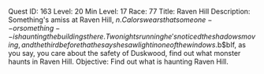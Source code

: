 Quest ID: 163
Level: 20
Min Level: 17
Race: 77
Title: Raven Hill
Description: Something's amiss at Raven Hill, $n. Calor swears that someone--or something--is haunting the buildings there. Two nights running he's noticed the shadows moving, and the third before that he says he saw light in one of the windows.$b$bIf, as you say, you care about the safety of Duskwood, find out what monster haunts in Raven Hill.
Objective: Find out what is haunting Raven Hill.
